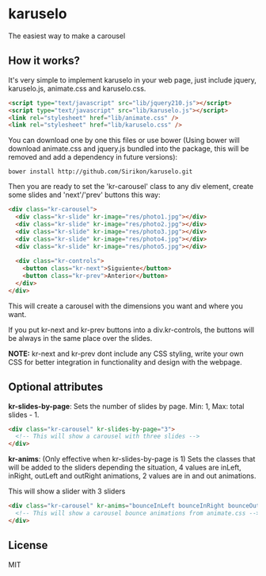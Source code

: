 # karuselo #

The easiest way to make a carousel

## How it works? ##

It's very simple to implement karuselo in your web page, just include jquery, karuselo.js, animate.css and karuselo.css.
  
  ```html
  <script type="text/javascript" src="lib/jquery210.js"></script>
  <script type="text/javascript" src="lib/karuselo.js"></script>
  <link rel="stylesheet" href="lib/animate.css" />
  <link rel="stylesheet" href="lib/karuselo.css" />
  ```
    
You can download one by one this files or use bower (Using bower will download animate.css and jquery.js bundled into the package, this will be removed and add a dependency in future versions):

  ```
  bower install http://github.com/Sirikon/karuselo.git
  ```
  
Then you are ready to set the 'kr-carousel' class to any div element, create some slides and 'next'/'prev' buttons this way:

  ```html
  <div class="kr-carousel">
    <div class="kr-slide" kr-image="res/photo1.jpg"></div>
    <div class="kr-slide" kr-image="res/photo2.jpg"></div>
    <div class="kr-slide" kr-image="res/photo3.jpg"></div>
    <div class="kr-slide" kr-image="res/photo4.jpg"></div>
    <div class="kr-slide" kr-image="res/photo5.jpg"></div>
    
    <div class="kr-controls">
      <button class="kr-next">Siguiente</button>
      <button class="kr-prev">Anterior</button>
    </div>
  </div>
  ```
	
This will create a carousel with the dimensions you want and where you want.

If you put kr-next and kr-prev buttons into a div.kr-controls, the buttons will be always in the same place over the slides.

**NOTE:** kr-next and kr-prev dont include any CSS styling, write your own CSS for better integration in functionality and design with the webpage.

## Optional attributes ##

**kr-slides-by-page**: Sets the number of slides by page. Min: 1, Max: total slides - 1.

  ```html
  <div class="kr-carousel" kr-slides-by-page="3">
    <!-- This will show a carousel with three slides -->
  </div>
  ```

**kr-anims**: (Only effective when kr-slides-by-page is 1) Sets the classes that will be added to the sliders depending the situation, 4 values are inLeft, inRight, outLeft and outRight animations, 2 values are in and out animations.

This will show a slider with 3 sliders

  
  ```html
  <div class="kr-carousel" kr-anims="bounceInLeft bounceInRight bounceOutLeft bounceOutRight">
    <!-- This will show a carousel bounce animations from animate.css -->
  </div>
  ```
  
## License ##
MIT
